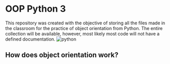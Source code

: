 # OOP Python 3
This repository was created with the objective of storing all the files made in the classroom for the practice of object orientation from Python.
The entire collection will be available, however, most likely most code will not have a defined documentation.
![python](https://user-images.githubusercontent.com/95464654/192111687-31fee261-3d44-4af1-902b-5026c7ca418d.png)

## How does object orientation work?
